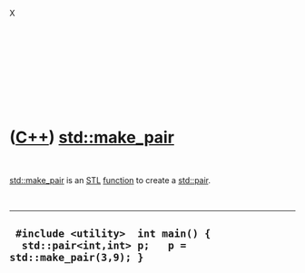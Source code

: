 X





 

 

 

 

 

([C++](Cpp.htm)) [std::make\_pair](CppMake_pair.htm)
====================================================

 

[std::make\_pair](CppMake_pair.htm) is an [STL](CppStl.htm)
[function](CppFunction.htm) to create a [std::pair](CppPair.htm).

 

  ------------------------------------------------------------------------------------------
  ` #include <utility>  int main() {   std::pair<int,int> p;   p = std::make_pair(3,9); }`
  ------------------------------------------------------------------------------------------

 

 

 

 

 





 



